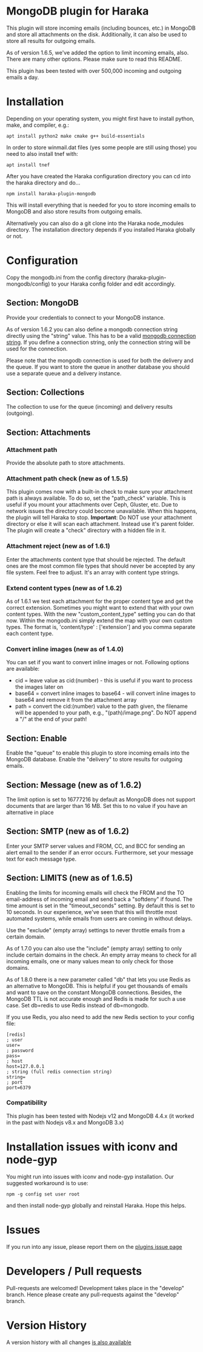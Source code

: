 # MongoDB plugin for Haraka

This plugin will store incoming emails (including bounces, etc.) in MongoDB and store all attachments on the disk. Additionally, it can also be used to store all results for outgoing emails.

As of version 1.6.5, we've added the option to limit incoming emails, also. There are many other options. Please make sure to read this README.

This plugin has been tested with over 500,000 incoming and outgoing emails a day.

# Installation

Depending on your operating system, you might first have to install python, make, and compiler, e.g.:

```
apt install python2 make cmake g++ build-essentials
```

In order to store winmail.dat files (yes some people are still using those) you need to also install tnef with:

```
apt install tnef
```

After you have created the Haraka configuration directory you can cd into the haraka directory and do...

```
npm install haraka-plugin-mongodb
```

This will install everything that is needed for you to store incoming emails to MongoDB and also store results from outgoing emails.

Alternatively you can also do a git clone into the Haraka node_modules directory. The installation directory depends if you installed Haraka globally or not.

# Configuration

Copy the mongodb.ini from the config directory (haraka-plugin-mongodb/config) to your Haraka config folder and edit accordingly.

## Section: MongoDB

Provide your credentials to connect to your MongoDB instance.

As of version 1.6.2 you can also define a mongodb connection string directly using the "string" value. This has to be a valid [mongodb connection string](https://docs.mongodb.com/manual/reference/connection-string). If you define a connection string, only the connection string will be used for the connection. 

Please note that the mongodb connection is used for both the delivery and the queue. If you want to store the queue in another database you should use a separate queue and a delivery instance. 

## Section: Collections

The collection to use for the queue (incoming) and delivery results (outgoing).

## Section: Attachments

### Attachment path
Provide the absolute path to store attachments.

### Attachment path check (new as of 1.5.5)
This plugin comes now with a built-in check to make sure your attachment path is always available. To do so, set the "path_check" variable. This is useful if you mount your attachments over Ceph, Gluster, etc. Due to network issues the directory could become unavailable. When this happens, the plugin will tell Haraka to stop.
**Important**: Do NOT use your attachment directory or else it will scan each attachment. Instead use it's parent folder. The plugin will create a "check" directory with a hidden file in it.

### Attachment reject (new as of 1.6.1)
Enter the attachments content type that should be rejected. The default ones are the most common file types that should never be accepted by any file system. Feel free to adjust. It's an array with content type strings.

### Extend content types (new as of 1.6.2)
As of 1.6.1 we test each attachment for the proper content type and get the correct extension. Sometimes you might want to extend that with your own content types. With the new "custom_content_type" setting you can do that now. Within the mongodb.ini simply extend the map with your own custom types. The format is, 'content/type' : ['extension'] and you comma separate each content type.

### Convert inline images (new as of 1.4.0)
You can set if you want to convert inline images or not. Following options are available:
- cid = leave value as cid:(number) - this is useful if you want to process the images later on
- base64 = convert inline images to base64 - will convert inline images to base64 and remove it from the attachment array
- path = convert the cid:(number) value to the path given, the filename will be appended to your path, e.g., "(path)/image.png". Do NOT append a "/" at the end of your path!

## Section: Enable

Enable the "queue" to enable this plugin to store incoming emails into the MongoDB database. Enable the "delivery" to store results for outgoing emails.

## Section: Message (new as of 1.6.2)

The limit option is set to 16777216 by default as MongoDB does not support documents that are larger than 16 MB. Set this to no value if you have an alternative in place

## Section: SMTP (new as of 1.6.2)

Enter your SMTP server values and FROM, CC, and BCC for sending an alert email to the sender if an error occurs. Furthermore, set your message text for each message type.

## Section: LIMITS (new as of 1.6.5)

Enabling the limits for incoming emails will check the FROM and the TO email-address of incoming email and send back a "softdeny" if found. The time amount is set in the "timeout_seconds" setting. By default this is set to 10 seconds. In our experience, we've seen that this will throttle most automated systems, while emails from users are coming in without delays.

Use the "exclude" (empty array) settings to never throttle emails from a certain domain.

As of 1.7.0 you can also use the "include" (empty array) setting to only include certain domains in the check. An empty array means to check for all incoming emails, one or many values mean to only check for those domains.

As of 1.8.0 there is a new parameter called "db" that lets you use Redis as an alternative to MongoDB. This is helpful if you get thousands of emails and want to save on the constant MongoDB connections. Besides, the MongoDB TTL is not accurate enough and Redis is made for such a use case. Set db=redis to use Redis instead of db=mongodb.

If you use Redis, you also need to add the new Redis section to your config file:

```
[redis]
; user
user=
; password
pass=
; host
host=127.0.0.1
; string (full redis connection string)
string=
; port
port=6379
```

### Compatibility

This plugin has been tested with Nodejs v12 and MongoDB 4.4.x (it worked in the past with Nodejs v8.x and MongoDB 3.x)

# Installation issues with iconv and node-gyp

You might run into issues with iconv and node-gyp installation. Our suggested workaround is to use:

```
npm -g config set user root
```

and then install node-gyp globally and reinstall Haraka. Hope this helps.

# Issues

If you run into any issue, please report them on the [plugins issue page](https://github.com/Helpmonks/haraka-plugin-mongodb/issues)

# Developers / Pull requests

Pull-requests are welcomed! Development takes place in the "develop" branch. Hence please create any pull-requests against the "develop" branch.

# Version History

A version history with all changes [is also available](https://github.com/Helpmonks/haraka-plugin-mongodb/blob/master/Changes.md)

